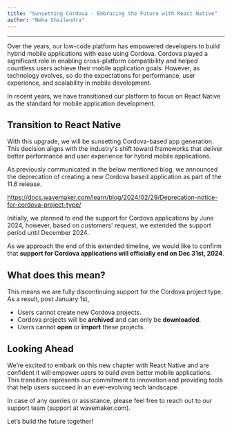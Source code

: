 ```yaml
---
title: "Sunsetting Cordova - Embracing the Future with React Native"
author: "Neha Shailendra"
---
```

---


Over the years, our low-code platform has empowered developers to build hybrid mobile applications with ease using Cordova. Cordova played a significant role in enabling cross-platform compatibility and helped countless users achieve their mobile application goals. However, as technology evolves, so do the expectations for performance, user experience, and scalability in mobile development.

In recent years, we have transitioned our platform to focus on React Native as the standard for mobile application development. 

<!-- truncate -->

## Transition to React Native

With this upgrade, we will be sunsetting Cordova-based app generation. This decision aligns with the industry's shift toward frameworks that deliver better performance and user experience for hybrid mobile applications.

As previously communicated in the below mentioned blog, we announced the deprecation of creating a new Cordova based application as part of the 11.6 release.

https://docs.wavemaker.com/learn/blog/2024/02/29/Deprecation-notice-for-cordova-project-type/

Initially, we planned to end the support for Cordova applications by June 2024, however, based on customers' request, we extended the support period until December 2024.

As we approach the end of this extended timeline, we would like to confirm that **support for Cordova applications will officially end on Dec 31st, 2024**.

## What does this mean?

This means we are fully discontinuing support for the Cordova project type. As a result, post January 1st, 

- Users cannot create new Cordova projects.
- Cordova projects will be **archived** and can only be **downloaded**.
- Users cannot **open** or **import** these projects.

## Looking Ahead

We’re excited to embark on this new chapter with React Native and are confident it will empower users to build even better mobile applications. This transition represents our commitment to innovation and providing tools that help users succeed in an ever-evolving tech landscape.

In case of any queries or assistance, please feel free to reach out to our support team (support at wavemaker.com).

Let’s build the future together!


